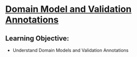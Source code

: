# [Domain Model and Validation Annotations](https://login.codingdojo.com/m/315/9533/64299)

## Learning Objective:

- Understand Domain Models and Validation Annotations